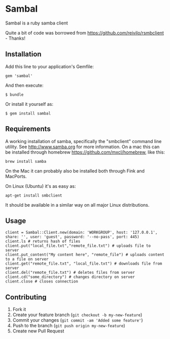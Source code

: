 # Sambal

Sambal is a ruby samba client

Quite a bit of code was borrowed from https://github.com/reivilo/rsmbclient - Thanks!

## Installation

Add this line to your application's Gemfile:

    gem 'sambal'

And then execute:

    $ bundle

Or install it yourself as:

    $ gem install sambal

## Requirements

A working installation of samba, specifically the "smbclient" command line utility. See http://www.samba.org for more information.
On a mac this can be installed through homebrew https://github.com/mxcl/homebrew, like this:
    
    brew install samba

On the Mac it can probably also be installed both through Fink and MacPorts.

On Linux (Ubuntu) it's as easy as:
    
    apt-get install smbclient

It should be available in a similar way on all major Linux distributions.

## Usage

    client = Sambal::Client.new(domain: 'WORKGROUP', host: '127.0.0.1', share: '', user: 'guest', password: '--no-pass', port: 445)
    client.ls # returns hash of files
    client.put("local_file.txt","remote_file.txt") # uploads file to server
    client.put_content("My content here", "remote_file") # uploads content to a file on server
    client.get("remote_file.txt", "local_file.txt") # downloads file from server
    client.del("remote_file.txt") # deletes files from server
    client.cd("some_directory") # changes directory on server
    client.close # closes connection

## Contributing

1. Fork it
2. Create your feature branch (`git checkout -b my-new-feature`)
3. Commit your changes (`git commit -am 'Added some feature'`)
4. Push to the branch (`git push origin my-new-feature`)
5. Create new Pull Request
